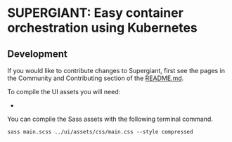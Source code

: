SUPERGIANT: Easy container orchestration using Kubernetes
=========================================================

## Development

If you would like to contribute changes to Supergiant, first see the pages in the Community and Contributing section of the [README.md](https://github.com/supergiant/supergiant/blob/master/README.md#community-and-contributing).

To compile the UI assets you will need:

  - [Sass]: http://sass-lang.com/

You can compile the Sass assets with the following terminal command.

```shell
sass main.scss ../ui/assets/css/main.css --style compressed
```
